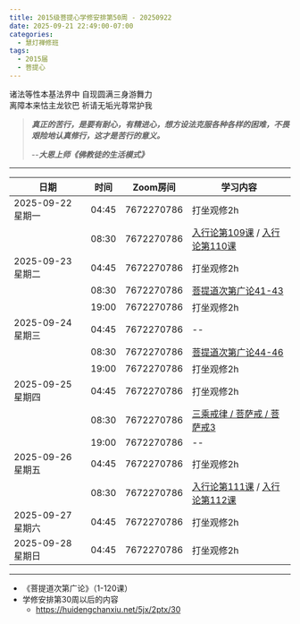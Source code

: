 ```yaml
---
title: 2015级菩提心学修安排第50周 - 20250922
date: 2025-09-21 22:49:00-07:00
categories:
  - 慧灯禅修班
tags:
  - 2015届
  - 菩提心
---
```

诸法等性本基法界中 自现圆满三身游舞力\
离障本来怙主龙钦巴 祈请无垢光尊常护我

> ***真正的苦行，是要有耐心，有精进心，想方设法克服各种各样的困难，不畏艰险地认真修行，这才是苦行的意义。***
>
> \--***大恩上师《佛教徒的生活模式》***

- - -

| 日期             | 时间    | Zoom房间     | 学习内容                                                                                                                                                                   |
| -------------- | ----- | ---------- | ---------------------------------------------------------------------------------------------------------------------------------------------------------------------- |
| 2025-09-22 星期一 | 04:45 | 7672270786 | 打坐观修2h                                                                                                                                                                 |
|                | 08:30 | 7672270786 | [入行论第109课](https://huidengchanxiu.net/refs/rxl/07#第一百零九节课) / [入行论第110课](https://huidengchanxiu.net/refs/rxl/07#第一百一十节课)                                                                                                               |
| 2025-09-23 星期二 | 04:45 | 7672270786 | 打坐观修2h                                                                                                                                                                 |
|                | 08:30 | 7672270786 | [菩提道次第广论41-43](https://box.hdcxb.net/%E7%A6%85%E4%BF%AE%E7%8F%AD/%E8%8F%A9%E6%8F%90%E9%81%93%E6%AC%A1%E7%AC%AC%E5%B9%BF%E8%AE%BA) |
|                | 19:00 | 7672270786 | 打坐观修2h                                                                                                                                                                   |
| 2025-09-24 星期三  | 04:45 | 7672270786 | --                                                                                                                                                                 |
|                | 08:30 | 7672270786 | [菩提道次第广论44-46](https://box.hdcxb.net/%E7%A6%85%E4%BF%AE%E7%8F%AD/%E8%8F%A9%E6%8F%90%E9%81%93%E6%AC%A1%E7%AC%AC%E5%B9%BF%E8%AE%BA) |
|                | 19:00 | 7672270786 | 打坐观修2h                                                                                                                                                                 |
| 2025-09-25 星期四 | 04:45 | 7672270786 | 打坐观修2h                                                                                                                                                                 |
|                | 08:30 | 7672270786 | [三乘戒律 / 菩萨戒 / 菩萨戒3](https://www.huidengchanxiu.net/5jx/2ptx/36) |
|                | 19:00 | 7672270786 | \--                                                                                                                                                                    |
| 2025-09-26 星期五 | 04:45 | 7672270786 | 打坐观修2h                                                                                                                                                                 |
|                | 08:30 | 7672270786 | [入行论第111课](https://huidengchanxiu.net/refs/rxl/07#第一百一十一节课) / [入行论第112课](https://huidengchanxiu.net/refs/rxl/07#第一百一十二节课)                                                                                                              |
| 2025-09-27 星期六 | 04:45 | 7672270786 | 打坐观修2h                                                                                                                                                                 |
| 2025-09-28 星期日 | 04:45 | 7672270786 | 打坐观修2h                                                                                                                                                                 |

- - -

- 《菩提道次第广论》（1-120课）
- 学修安排第30周以后的内容
  * <https://huidengchanxiu.net/5jx/2ptx/30>

